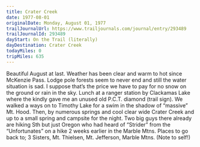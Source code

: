 ```yaml
---
title: Crater Creek
date: 1977-08-01
originalDate: Monday, August 01, 1977
trailJournalUrl: https://www.trailjournals.com/journal/entry/293489
trailJournalId: 293489
dayStart: On the Trail (literally)
dayDestination: Crater Creek
todayMiles: 0
tripMiles: 635
---
```

Beautiful August at last. Weather has been clear and warm to hot since McKenzie Pass. Lodge pole forests seem to never end and still the water situation is sad. I suppose that’s the price we have to pay for no snow on the ground or rain in the sky. Lunch at a ranger station by Clackamas Lake where the kindly gave me an unused old P.C.T. diamond (trail sign). We walked a ways on to Timothy Lake for a swim in the shadow of “massive” Mt. Hood. Then, by numerous springs and cool clear wide Crater Creek and up to a small spring and campsite for the night. Two big guys there already are hiking Sth but just Oregon who had heard of “Strider” from the “Unfortunates” on a hike 2 weeks earlier in the Marble Mtns. Places to go back to; 3 Sisters, Mt. Thielsen, Mt. Jefferson, Marble Mtns. (Note to self!)
